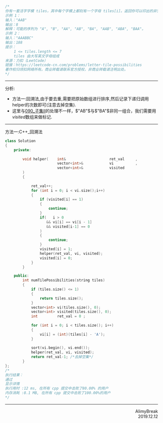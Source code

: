 ```C
/*
你有一套活字字模 tiles，其中每个字模上都刻有一个字母 tiles[i]。返回你可以印出的非空字母序列的数目。
示例 1：
输入："AAB"
输出：8
解释：可能的序列为 "A", "B", "AA", "AB", "BA", "AAB", "ABA", "BAA"。
示例 2：
输入："AAABBC"
输出：188
提示：
    1 <= tiles.length <= 7
    tiles 由大写英文字母组成
来源：力扣（LeetCode）
链接：https://leetcode-cn.com/problems/letter-tile-possibilities
著作权归领扣网络所有。商业转载请联系官方授权，非商业转载请注明出处。
*/
```
***
分析:
+ 方法一:回溯法,由于要去重,需要把原始数组进行排序,然后记录下递归调用helper的次数即可(注意去掉空集).
+ 这里与[090\_子集Ⅱ](https://github.com/AlimyBreak/LeetCodeStudy/tree/master/%E7%AE%97%E6%B3%95/090_%E5%AD%90%E9%9B%86%20II )的处理不一样，$"AB"$与$"BA"$非同一组合，我们需要用$visited$数组来做标记.

***
方法一:C++\_回溯法
```C++
class Solution
{
    private:
    
        void helper(    int&                    ret_val     ,
                        vector<int>&            vi          ,
                        vector<int>&            visited     
        )
        {
            
            ret_val++;
            for (int i = 0; i < vi.size();i++)
            {
                if (visited[i] == 1)
                {
                    continue;
                }
                if(   i > 0
                   && vi[i] == vi[i - 1] 
                   && visited[i-1] == 0
                )
                {
                    continue;
                }
                visited[i] = 1;
                helper(ret_val, vi, visited);
                visited[i] = 0;
            }
        }

    public:
        int numTilePossibilities(string tiles)
        {
            if (tiles.size() <= 1)
            {
                return tiles.size();
            }
            vector<int> vi(tiles.size(), 0);
            vector<int> visited(tiles.size(), 0);
            int         ret_val = 0 ;
            
            for (int i = 0; i < tiles.size(); i++)
            {
                vi[i] = (int)(tiles[i] - 'A');
            }
            
            sort(vi.begin(), vi.end());
            helper(ret_val, vi, visited);
            return ret_val-1; /*去掉空集*/
        }
};
/*
执行结果：
通过
显示详情
执行用时 :12 ms, 在所有 cpp 提交中击败了80.00% 的用户
内存消耗 :8.1 MB, 在所有 cpp 提交中击败了100.00%的用户
*/
```

***
<div align = right>
AlimyBreak
</div>
<div align = right>
2019.12.12
</div>